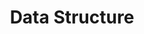 ---
title : "Data Structure"
layout : category
permalink : /categories/Study/Data-Structure/
author_profile : true
taxonomy : Data Structure
---